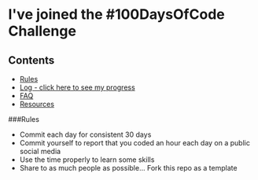# I've joined the #100DaysOfCode Challenge

## Contents

* [Rules](rules.md)
* [Log - click here to see my progress](log.md)
* [FAQ](FAQ.md)
* [Resources](resources.md)

###Rules
- Commit each day for consistent 30 days
- Commit yourself to report that you coded an hour each day on a public social media
- Use the time properly to learn some skills
- Share to as much people as possible... Fork this repo as a template


